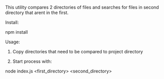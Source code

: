 This utility compares 2 directories of files and searches for files in second directory that arent in the first.

Install:

npm install

Usage:

1. Copy directories that need to be compared to project directory

2. Start process with:

node index.js <first_directory> <second_directory>